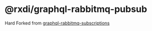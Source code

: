 # @rxdi/graphql-rabbitmq-pubsub
Hard Forked from [graphql-rabbitmq-subscriptions](https://github.com/cdmbase/rabbitmq-pubsub)
